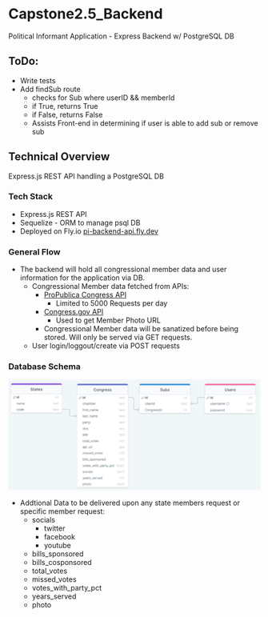 # Capstone2.5_Backend
Political Informant Application - Express Backend w/ PostgreSQL DB

## ToDo:
 - Write tests
 - Add findSub route
   - checks for Sub where userID && memberId
   - if True, returns True
   - if False, returns False
   - Assists Front-end in determining if user is able to add sub or remove sub

## Technical Overview
Express.js REST API handling a PostgreSQL DB

### Tech Stack
- Express.js REST API
- Sequelize - ORM to manage psql DB
- Deployed on Fly.io [pi-backend-api.fly.dev](https://pi-backend-api.fly.dev/)

### General Flow
- The backend will hold all congressional member data and user information for the application via DB.
  - Congressional Member data fetched from APIs:
    - [ProPublica Congress API](https://projects.propublica.org/api-docs/congress-api/)
      - Limited to 5000 Requests per day
    - [Congress.gov API](https://api.congress.gov/#/)
      - Used to get Member Photo URL
    - Congressional Member data will be sanatized before being stored. Will only be served via GET requests.
  - User login/loggout/create via POST requests

### Database Schema

![db_schema](./db_schema.png)

- Addtional Data to be delivered upon any state members request or specific member request:
  - socials
    - twitter
    - facebook
    - youtube
  - bills_sponsored
  - bills_cosponsored
  - total_votes
  - missed_votes
  - votes_with_party_pct
  - years_served
  - photo
